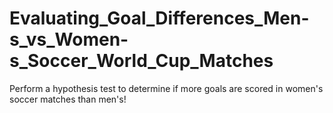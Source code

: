 # Evaluating_Goal_Differences_Men-s_vs_Women-s_Soccer_World_Cup_Matches
Perform a hypothesis test to determine if more goals are scored in women's soccer matches than men's!
